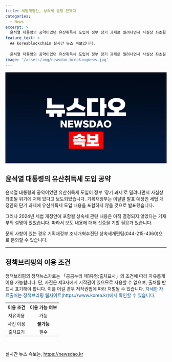 ```yaml
---
title: 세법개정안, 상속세 결정 안됐다
categories:
  - News
excerpt: >
  윤석열 대통령의 공약이었던 유산취득세 도입이 정부 장기 과제로 밀려나면서 사실상 좌초될 위기에 처했다. 기획재정부가 이달말 발표 예정인 세법 개정안의 단기 과제에 유산취득세 도입 내용을 포함하지 않는 것으로 가닥을 잡았다. - 기사 요약: 유산취득세 도입 관련 정책이 논의되고 있으나, 기재부는 올해 세법 개정안에 포함 여부를 결정하지 않았다고 설명.
feature_text: >
  ## koreablockchain 실시간 뉴스 속보입니다.

  윤석열 대통령의 공약이었던 유산취득세 도입이 정부 장기 과제로 밀려나면서 사실상 좌초될 위기에 처했다. 기획재정부가 이달말 발표 예정인 세법 개정안의 단기 과제에 유산취득세 도입 내용을 포함하지 않는 것으로 가닥을 잡았다. - 기사 요약: 유산취득세 도입 관련 정책이 논의되고 있으나, 기재부는 올해 세법 개정안에 포함 여부를 결정하지 않았다고 설명.
image: '/assets/img/newsdao_breakingnews.jpg'
---
```


<p><img src="/assets/img/newsdao_breakingnews.jpg" alt="koreablockchain 속보" /></p>

<h2 data-ke-size="size26">윤석열 대통령의 유산취득세 도입 공약</h2>

<p data-ke-size="size16">윤석열 대통령의 공약이었던 유산취득세 도입이 정부 ‘장기 과제’로 밀려나면서 사실상 좌초될 위기에 처해 있다고 보도되었습니다. 기획재정부는 이달말 발표 예정인 세법 개정안의 단기 과제에 유산취득세 도입 내용을 포함하지 않을 것으로 발표했습니다.</p>

<p data-ke-size="size16">그러나 2024년 세법 개정안에 포함될 상속세 관련 내용은 아직 결정되지 않았다는 기재부의 설명이 있었습니다. 따라서 보도 내용에 대해 신중을 기할 필요가 있습니다.</p>

<p data-ke-size="size16">문의 사항이 있는 경우 기획재정부 조세개혁추진단 상속세개편팀(044-215-4360)으로 문의할 수 있습니다.</p>

<hr>

<h2 data-ke-size="size26">정책브리핑의 이용 조건</h2>

<p data-ke-size="size16">정책브리핑의 정책뉴스자료는 「공공누리 제1유형:출처표시」의 조건에 따라 자유롭게 이용 가능합니다. 단, 사진은 제3자에게 저작권이 있으므로 사용할 수 없으며, 출처를 반드시 표기해야 합니다. 이를 어길 경우 저작권법에 따라 처벌될 수 있습니다. <span style="color: #1a5490;">자세한 자료출처는 정책브리핑 웹사이트(https://www.korea.kr)에서 확인할 수 있습니다.</span></p>

<table>
  <tr>
    <th>이용 조건</th>
    <th>이용 가능 여부</th>
  </tr>
  <tr>
    <td style="text-align: center;">자유이용</td>
    <td style="text-align: center;">가능</td>
  </tr>
  <tr>
    <td style="text-align: center;">사진 이용</td>
    <td style="text-align: center;"><b>불가능</b></td>
  </tr>
  <tr>
    <td style="text-align: center;">출처표기</td>
    <td style="text-align: center;">필수</td>
  </tr>
</table>

<p data-ke-size="size16">&nbsp;</p>
실시간 뉴스 속보는, <a href="https://newsdao.kr" rel="dofollow">https://newsdao.kr</a>


